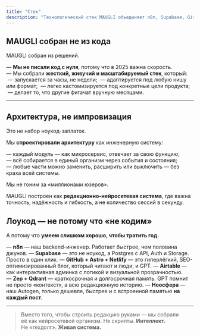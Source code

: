 ```yaml
---
title: "Стек"
description: "Технологический стек MAUGLI объединяет n8n, Supabase, GitHub, Astro, Netlify, Airtable, Zep, Qdrant и Ноосферу, создавая редакционно-нейросетевую систему, которая запускается за часы, адаптируется к любому формату и обеспечивает корпоративную производительность без технического долга"
---
```

## **MAUGLI собран не из кода**

MAUGLI собран из решений.

— **Мы не писали код с нуля**, потому что в 2025 важна скорость.
— Мы собрали **жесткий, живучий и масштабируемый стек**, который:
    — запускается за часы, не недели;
    — адаптируется под любую нишу или формат;
    — легко кастомизируется под конкретные цели продукта;
    — делает то, что другие фигачат вручную месяцами.

---

## **Архитектура, не импровизация**

Это не набор ноукод-заплаток.

Мы **спроектировали архитектуру** как инженерную систему:

— каждый модуль — как микросервис, отвечает за свою функцию;
— всё собирается в единый организм через события и состояния;
— любые части можно заменить, расширить или выключить — без краха всей системы.

Мы не гоним за «миллионами юзеров».

MAUGLI построен как **редакционно-нейросетевая система**, где важна точность, надёжность и гибкость, а не количество сессий в секунду.

## **Лоукод — не потому что «не кодим»**

А потому что **умеем слишком хорошо, чтобы тратить год.**

— **n8n** — наш backend-инженер. Работает быстрее, чем половина джунов.
— **Supabase** — это не ноукод, а Postgres с API, Auth и Storage. Просто в один клик.
— **GitHub + Astro + Netlify** — это гиперлёгкий, SEO-оптимизированный блог, который читают и люди, и GPT.
— **Airtable** — как интерактивная админка с логикой и визуальной прозрачностью.
— **Zep + Qdrant** — краткосрочная и долгосрочная память. GPT помнит не просто «контекст», а всю редакционную историю.
— **Ноосфера** — наш Autogen, только дешевле, быстрее и с встроенной памятью **на каждый пост**.

---

> Вместо того, чтобы строить редакцию руками — мы собрали её как нейросетевой организм.
Не скрипты. **Интеллект.** Не «техдолг». **Живая система.**
>